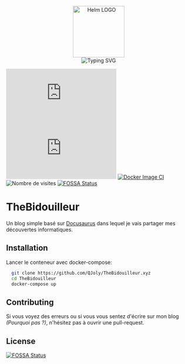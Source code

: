 <p align="center">
    <img src="https://avatars.githubusercontent.com/u/82603435?v=4" width="140px" alt="Helm LOGO"/>
    <br>
    <img src="https://readme-typing-svg.herokuapp.com?font=Fira+Code&pause=1000&center=true&vCenter=true&width=435&lines=TheBidouilleur.xyz;Ma+vie+et+mes+bidouilles;(H%C3%A9berg%C3%A9+dans+un+k3s);Presque+aucune+faute(faux)" alt="Typing SVG" />
</p>

![](https://img.shields.io/docker/pulls/qjoly/thebidouilleur.xyz?style=flat-square)
![](https://img.shields.io/docker/stars/qjoly/thebidouilleur.xyz?style=flat-square)
[![Docker Image CI](https://github.com/QJoly/TheBidouilleur.xyz/actions/workflows/docker-image.yml/badge.svg?branch=main)](https://github.com/QJoly/TheBidouilleur.xyz/actions/workflows/docker-image.yml)
![Nombre de visites](https://visitor-badge.deta.dev/badge?page_id=qjoly.thebidouilleur)
[![FOSSA Status](https://app.fossa.com/api/projects/git%2Bgithub.com%2FQJoly%2FTheBidouilleur.xyz.svg?type=shield)](https://app.fossa.com/projects/git%2Bgithub.com%2FQJoly%2FTheBidouilleur.xyz?ref=badge_shield)

# TheBidouilleur

Un blog simple basé sur [Docusaurus](https://docusaurus.io/) dans lequel je vais partager mes découvertes informatiques.


## Installation

 Lancer le conteneur avec docker-compose:

```bash
  git clone https://github.com/QJoly/TheBidouilleur.xyz
  cd TheBidouilleur
  docker-compose up 
```
    
## Contributing

Si vous voyez des erreurs ou si vous vous sentez d'écrire sur mon blog *(Pourquoi pas ?)*, n'hésitez pas à ouvrir une pull-request. 


## License
[![FOSSA Status](https://app.fossa.com/api/projects/git%2Bgithub.com%2FQJoly%2FTheBidouilleur.xyz.svg?type=large)](https://app.fossa.com/projects/git%2Bgithub.com%2FQJoly%2FTheBidouilleur.xyz?ref=badge_large)
